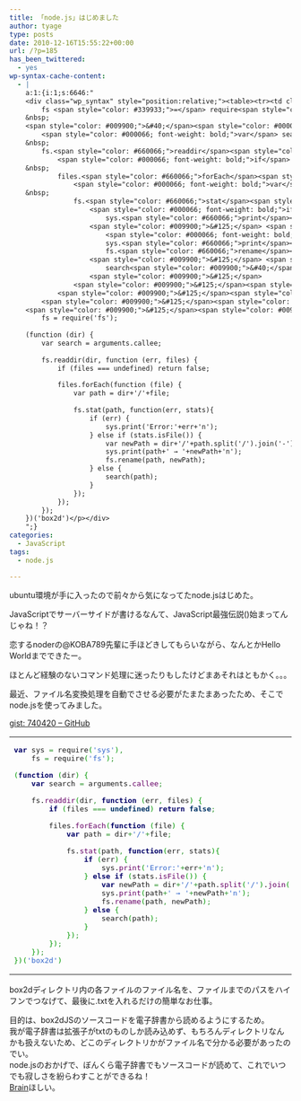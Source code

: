 ```yaml
---
title: 「node.js」はじめました
author: tyage
type: posts
date: 2010-12-16T15:55:22+00:00
url: /?p=185
has_been_twittered:
  - yes
wp-syntax-cache-content:
  - |
    a:1:{i:1;s:6646:"
    <div class="wp_syntax" style="position:relative;"><table><tr><td class="code"><pre class="javascript" style="font-family:monospace;"><span style="color: #000066; font-weight: bold;">var</span> sys <span style="color: #339933;">=</span> require<span style="color: #009900;">&#40;</span><span style="color: #3366CC;">'sys'</span><span style="color: #009900;">&#41;</span><span style="color: #339933;">,</span>
    	fs <span style="color: #339933;">=</span> require<span style="color: #009900;">&#40;</span><span style="color: #3366CC;">'fs'</span><span style="color: #009900;">&#41;</span><span style="color: #339933;">;</span>
    &nbsp;
    <span style="color: #009900;">&#40;</span><span style="color: #000066; font-weight: bold;">function</span> <span style="color: #009900;">&#40;</span>dir<span style="color: #009900;">&#41;</span> <span style="color: #009900;">&#123;</span>
    	<span style="color: #000066; font-weight: bold;">var</span> search <span style="color: #339933;">=</span> arguments.<span style="color: #660066;">callee</span><span style="color: #339933;">;</span>
    &nbsp;
    	fs.<span style="color: #660066;">readdir</span><span style="color: #009900;">&#40;</span>dir<span style="color: #339933;">,</span> <span style="color: #000066; font-weight: bold;">function</span> <span style="color: #009900;">&#40;</span>err<span style="color: #339933;">,</span> files<span style="color: #009900;">&#41;</span> <span style="color: #009900;">&#123;</span>
    		<span style="color: #000066; font-weight: bold;">if</span> <span style="color: #009900;">&#40;</span>files <span style="color: #339933;">===</span> <span style="color: #003366; font-weight: bold;">undefined</span><span style="color: #009900;">&#41;</span> <span style="color: #000066; font-weight: bold;">return</span> <span style="color: #003366; font-weight: bold;">false</span><span style="color: #339933;">;</span>
    &nbsp;
    		files.<span style="color: #660066;">forEach</span><span style="color: #009900;">&#40;</span><span style="color: #000066; font-weight: bold;">function</span> <span style="color: #009900;">&#40;</span>file<span style="color: #009900;">&#41;</span> <span style="color: #009900;">&#123;</span>
    			<span style="color: #000066; font-weight: bold;">var</span> path <span style="color: #339933;">=</span> dir<span style="color: #339933;">+</span><span style="color: #3366CC;">'/'</span><span style="color: #339933;">+</span>file<span style="color: #339933;">;</span>
    &nbsp;
    			fs.<span style="color: #660066;">stat</span><span style="color: #009900;">&#40;</span>path<span style="color: #339933;">,</span> <span style="color: #000066; font-weight: bold;">function</span><span style="color: #009900;">&#40;</span>err<span style="color: #339933;">,</span> stats<span style="color: #009900;">&#41;</span><span style="color: #009900;">&#123;</span>
    				<span style="color: #000066; font-weight: bold;">if</span> <span style="color: #009900;">&#40;</span>err<span style="color: #009900;">&#41;</span> <span style="color: #009900;">&#123;</span>
    					sys.<span style="color: #660066;">print</span><span style="color: #009900;">&#40;</span><span style="color: #3366CC;">'Error:'</span><span style="color: #339933;">+</span>err<span style="color: #339933;">+</span><span style="color: #3366CC;">'n'</span><span style="color: #009900;">&#41;</span><span style="color: #339933;">;</span>
    				<span style="color: #009900;">&#125;</span> <span style="color: #000066; font-weight: bold;">else</span> <span style="color: #000066; font-weight: bold;">if</span> <span style="color: #009900;">&#40;</span>stats.<span style="color: #660066;">isFile</span><span style="color: #009900;">&#40;</span><span style="color: #009900;">&#41;</span><span style="color: #009900;">&#41;</span> <span style="color: #009900;">&#123;</span>
    					<span style="color: #000066; font-weight: bold;">var</span> newPath <span style="color: #339933;">=</span> dir<span style="color: #339933;">+</span><span style="color: #3366CC;">'/'</span><span style="color: #339933;">+</span>path.<span style="color: #660066;">split</span><span style="color: #009900;">&#40;</span><span style="color: #3366CC;">'/'</span><span style="color: #009900;">&#41;</span>.<span style="color: #660066;">join</span><span style="color: #009900;">&#40;</span><span style="color: #3366CC;">'-'</span><span style="color: #009900;">&#41;</span><span style="color: #339933;">+</span><span style="color: #3366CC;">'.txt'</span><span style="color: #339933;">;</span>
    					sys.<span style="color: #660066;">print</span><span style="color: #009900;">&#40;</span>path<span style="color: #339933;">+</span><span style="color: #3366CC;">' → '</span><span style="color: #339933;">+</span>newPath<span style="color: #339933;">+</span><span style="color: #3366CC;">'n'</span><span style="color: #009900;">&#41;</span><span style="color: #339933;">;</span>
    					fs.<span style="color: #660066;">rename</span><span style="color: #009900;">&#40;</span>path<span style="color: #339933;">,</span> newPath<span style="color: #009900;">&#41;</span><span style="color: #339933;">;</span>
    				<span style="color: #009900;">&#125;</span> <span style="color: #000066; font-weight: bold;">else</span> <span style="color: #009900;">&#123;</span>
    					search<span style="color: #009900;">&#40;</span>path<span style="color: #009900;">&#41;</span><span style="color: #339933;">;</span>
    				<span style="color: #009900;">&#125;</span>
    			<span style="color: #009900;">&#125;</span><span style="color: #009900;">&#41;</span><span style="color: #339933;">;</span>
    		<span style="color: #009900;">&#125;</span><span style="color: #009900;">&#41;</span><span style="color: #339933;">;</span>
    	<span style="color: #009900;">&#125;</span><span style="color: #009900;">&#41;</span><span style="color: #339933;">;</span>
    <span style="color: #009900;">&#125;</span><span style="color: #009900;">&#41;</span><span style="color: #009900;">&#40;</span><span style="color: #3366CC;">'box2d'</span><span style="color: #009900;">&#41;</span></pre></td></tr></table><p class="theCode" style="display:none;">var sys = require('sys'),
    	fs = require('fs');
    
    (function (dir) {
    	var search = arguments.callee;
    
    	fs.readdir(dir, function (err, files) {
    		if (files === undefined) return false;
    
    		files.forEach(function (file) {
    			var path = dir+'/'+file;
    
    			fs.stat(path, function(err, stats){
    				if (err) {
    					sys.print('Error:'+err+'n');
    				} else if (stats.isFile()) {
    					var newPath = dir+'/'+path.split('/').join('-')+'.txt';
    					sys.print(path+' → '+newPath+'n');
    					fs.rename(path, newPath);
    				} else {
    					search(path);
    				}
    			});
    		});
    	});
    })('box2d')</p></div>
    ";}
categories:
  - JavaScript
tags:
  - node.js

---
```

<p>ubuntu環境が手に入ったので前々から気になってたnode.jsはじめた。</p>
<p>JavaScriptでサーバーサイドが書けるなんて、JavaScript最強伝説()始まってんじゃね！？</p>
<p>恋するnoderの@KOBA789先輩に手ほどきしてもらいながら、なんとかHello Worldまでできたー。</p>
<p>ほとんど経験のないコマンド処理に迷ったりもしたけどまあそれはともかく。。。</p>
<p><!--more--></p>
<p>最近、ファイル名変換処理を自動でさせる必要がたまたまあったため、そこでnode.jsを使ってみました。</p>
<p><a href="https://gist.github.com/740420">gist: 740420 &#8211; GitHub</a></p>

<div class="wp_syntax" style="position:relative;"><table><tr><td class="code"><pre class="javascript" style="font-family:monospace;"><span style="color: #000066; font-weight: bold;">var</span> sys <span style="color: #339933;">=</span> require<span style="color: #009900;">&#40;</span><span style="color: #3366CC;">'sys'</span><span style="color: #009900;">&#41;</span><span style="color: #339933;">,</span>
	fs <span style="color: #339933;">=</span> require<span style="color: #009900;">&#40;</span><span style="color: #3366CC;">'fs'</span><span style="color: #009900;">&#41;</span><span style="color: #339933;">;</span>
&nbsp;
<span style="color: #009900;">&#40;</span><span style="color: #000066; font-weight: bold;">function</span> <span style="color: #009900;">&#40;</span>dir<span style="color: #009900;">&#41;</span> <span style="color: #009900;">&#123;</span>
	<span style="color: #000066; font-weight: bold;">var</span> search <span style="color: #339933;">=</span> arguments.<span style="color: #660066;">callee</span><span style="color: #339933;">;</span>
&nbsp;
	fs.<span style="color: #660066;">readdir</span><span style="color: #009900;">&#40;</span>dir<span style="color: #339933;">,</span> <span style="color: #000066; font-weight: bold;">function</span> <span style="color: #009900;">&#40;</span>err<span style="color: #339933;">,</span> files<span style="color: #009900;">&#41;</span> <span style="color: #009900;">&#123;</span>
		<span style="color: #000066; font-weight: bold;">if</span> <span style="color: #009900;">&#40;</span>files <span style="color: #339933;">===</span> <span style="color: #003366; font-weight: bold;">undefined</span><span style="color: #009900;">&#41;</span> <span style="color: #000066; font-weight: bold;">return</span> <span style="color: #003366; font-weight: bold;">false</span><span style="color: #339933;">;</span>
&nbsp;
		files.<span style="color: #660066;">forEach</span><span style="color: #009900;">&#40;</span><span style="color: #000066; font-weight: bold;">function</span> <span style="color: #009900;">&#40;</span>file<span style="color: #009900;">&#41;</span> <span style="color: #009900;">&#123;</span>
			<span style="color: #000066; font-weight: bold;">var</span> path <span style="color: #339933;">=</span> dir<span style="color: #339933;">+</span><span style="color: #3366CC;">'/'</span><span style="color: #339933;">+</span>file<span style="color: #339933;">;</span>
&nbsp;
			fs.<span style="color: #660066;">stat</span><span style="color: #009900;">&#40;</span>path<span style="color: #339933;">,</span> <span style="color: #000066; font-weight: bold;">function</span><span style="color: #009900;">&#40;</span>err<span style="color: #339933;">,</span> stats<span style="color: #009900;">&#41;</span><span style="color: #009900;">&#123;</span>
				<span style="color: #000066; font-weight: bold;">if</span> <span style="color: #009900;">&#40;</span>err<span style="color: #009900;">&#41;</span> <span style="color: #009900;">&#123;</span>
					sys.<span style="color: #660066;">print</span><span style="color: #009900;">&#40;</span><span style="color: #3366CC;">'Error:'</span><span style="color: #339933;">+</span>err<span style="color: #339933;">+</span><span style="color: #3366CC;">'n'</span><span style="color: #009900;">&#41;</span><span style="color: #339933;">;</span>
				<span style="color: #009900;">&#125;</span> <span style="color: #000066; font-weight: bold;">else</span> <span style="color: #000066; font-weight: bold;">if</span> <span style="color: #009900;">&#40;</span>stats.<span style="color: #660066;">isFile</span><span style="color: #009900;">&#40;</span><span style="color: #009900;">&#41;</span><span style="color: #009900;">&#41;</span> <span style="color: #009900;">&#123;</span>
					<span style="color: #000066; font-weight: bold;">var</span> newPath <span style="color: #339933;">=</span> dir<span style="color: #339933;">+</span><span style="color: #3366CC;">'/'</span><span style="color: #339933;">+</span>path.<span style="color: #660066;">split</span><span style="color: #009900;">&#40;</span><span style="color: #3366CC;">'/'</span><span style="color: #009900;">&#41;</span>.<span style="color: #660066;">join</span><span style="color: #009900;">&#40;</span><span style="color: #3366CC;">'-'</span><span style="color: #009900;">&#41;</span><span style="color: #339933;">+</span><span style="color: #3366CC;">'.txt'</span><span style="color: #339933;">;</span>
					sys.<span style="color: #660066;">print</span><span style="color: #009900;">&#40;</span>path<span style="color: #339933;">+</span><span style="color: #3366CC;">' → '</span><span style="color: #339933;">+</span>newPath<span style="color: #339933;">+</span><span style="color: #3366CC;">'n'</span><span style="color: #009900;">&#41;</span><span style="color: #339933;">;</span>
					fs.<span style="color: #660066;">rename</span><span style="color: #009900;">&#40;</span>path<span style="color: #339933;">,</span> newPath<span style="color: #009900;">&#41;</span><span style="color: #339933;">;</span>
				<span style="color: #009900;">&#125;</span> <span style="color: #000066; font-weight: bold;">else</span> <span style="color: #009900;">&#123;</span>
					search<span style="color: #009900;">&#40;</span>path<span style="color: #009900;">&#41;</span><span style="color: #339933;">;</span>
				<span style="color: #009900;">&#125;</span>
			<span style="color: #009900;">&#125;</span><span style="color: #009900;">&#41;</span><span style="color: #339933;">;</span>
		<span style="color: #009900;">&#125;</span><span style="color: #009900;">&#41;</span><span style="color: #339933;">;</span>
	<span style="color: #009900;">&#125;</span><span style="color: #009900;">&#41;</span><span style="color: #339933;">;</span>
<span style="color: #009900;">&#125;</span><span style="color: #009900;">&#41;</span><span style="color: #009900;">&#40;</span><span style="color: #3366CC;">'box2d'</span><span style="color: #009900;">&#41;</span></pre></td></tr></table></div>

<p>box2dディレクトリ内の各ファイルのファイル名を、ファイルまでのパスをハイフンでつなげて、最後に.txtを入れるだけの簡単なお仕事。</p>
<p>目的は、box2dJSのソースコードを電子辞書から読めるようにするため。<br />
我が電子辞書は拡張子がtxtのものしか読み込めず、もちろんディレクトリなんかも扱えないため、どこのディレクトリかがファイル名で分かる必要があったのでい。<br />
node.jsのおかげで、ぼんくら電子辞書でもソースコードが読めて、これでいつでも寂しさを紛らわすことができるね！<br />
<a href='http://www.sharp.co.jp/edictionary/'>Brain</a>ほしい。</p>
